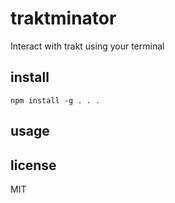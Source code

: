 # traktminator

Interact with trakt using your terminal

## install
```
npm install -g . . .
```

## usage

## license

MIT
